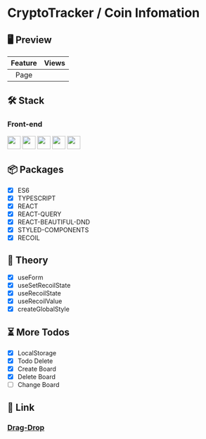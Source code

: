 # CryptoTracker / Coin Infomation

## 🖥 Preview

| Feature | Views |
| :-----: | :---: |
|  Page   |       |

## 🛠 Stack

### Front-end

<img height="30" src="https://img.shields.io/badge/HTML5-E34F26?style=for-the-badge&logo=HTML5&logoColor=white" /> <img height="30" src="https://img.shields.io/badge/CSS3-1572B6?style=for-the-badge&logo=CSS3&logoColor=white"/> <img height="30" src="https://img.shields.io/badge/Javascript-black?style=for-the-badge&logo=Javascript&logoColor=F7DF1E"/>
<img height="30" src="https://camo.githubusercontent.com/401c2a7eb89ce4e070033f59b5829fc8de15ea06241e9a0becf1c4dc57c2fdbb/68747470733a2f2f696d672e736869656c64732e696f2f62616467652f52656163742d626c61636b3f7374796c653d666f722d7468652d6261646765266c6f676f3d5265616374266c6f676f436f6c6f723d23363144414642"/>
<img height="30" src="https://camo.githubusercontent.com/cbf63932145b212893e33c44e0ab7ecbb6b679566e6d407b85a15c92c9ef0b47/68747470733a2f2f696d672e736869656c64732e696f2f62616467652f547970657363726970742d626c61636b3f7374796c653d666f722d7468652d6261646765266c6f676f3d54797065736372697074266c6f676f436f6c6f723d333137384336"/>

## 📦 Packages

- [x] ES6
- [x] TYPESCRIPT
- [x] REACT
- [x] REACT-QUERY
- [x] REACT-BEAUTIFUL-DND
- [x] STYLED-COMPONENTS
- [x] RECOIL

## 📖 Theory

- [x] useForm
- [x] useSetRecoilState
- [x] useRecoilState
- [x] useRecoilValue
- [x] createGlobalStyle

## ⏳ More Todos

- [x] LocalStorage
- [x] Todo Delete
- [x] Create Board
- [x] Delete Board
- [ ] Change Board

## 🔗 Link

### [Drag-Drop](http://pajang1515.dothome.co.kr/trello/)
